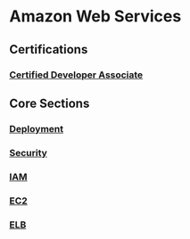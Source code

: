 # Amazon Web Services

## Certifications

### [Certified Developer Associate](/certifications/Developer%20Associate.md)

## Core Sections

### [Deployment](/Deployment.md)

### [Security](/Security.md)

### [IAM](/services/IAM.md)

### [EC2](/services/EC2.md)

### [ELB](/services/ELB.md)

